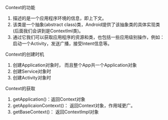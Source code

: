 Context的功能

1. 描述的是一个应用程序环境的信息，即上下文。
2. 该类是一个抽象(abstract class)类，Android提供了该抽象类的具体实现类(后面我们会讲到是ContextIml类)。
3. 通过它我们可以获取应用程序的资源和类，也包括一些应用级别操作，例如：启动一个Activity，发送广播，接受Intent信息等。

Context的创建时机

1. 创建Application对象时， 而且整个App共一个Application对象
2. 创建Service对象时
3. 创建Activity对象时

Context的获取

1. getApplication()：返回Context对象
2. getApplicaionContexxt()： 返回Context对象，作用域更广。
3. getBaseContext()： 返回ContextImpl对象